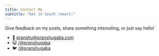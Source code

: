 ```yaml
---
title: Contact Me
subtitle: "Get in touch :heart:"
---
```


Give feedback on my posts, share something interesting, or just say hello! 

- :email: pranshu@pranshugaba.com  
- :smiley_cat: [/@pranshugaba](https://github.com/pranshugaba)
- :bird: [/@pranshugaba](https://twitter.com/pranshugaba)